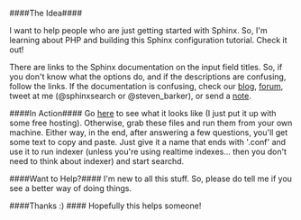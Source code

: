####The Idea####

I want to help people who are just getting started with Sphinx. So, I'm learning about PHP and building this Sphinx configuration tutorial. Check it out!

There are links to the Sphinx documentation on the input field titles. So, if you don't know what the options do, and if the descriptions are confusing, follow the links. If the documentation is confusing, check our [blog](http://sphinxsearch.com/blog/), [forum](http://sphinxsearch.com/forum/), tweet at me (@sphinxsearch or @steven_barker), or send a [note](http://sphinxsearch.com/about/contact/#contacts).

####In Action####
Go [here](http://stevenjbarker.comoj.com) to see what it looks like (I just put it up with some free hosting). Otherwise, grab these files and run them from your own machine. Either way, in the end, after answering a few questions, you'll get some text to copy and paste. Just give it a name that ends with '.conf' and use it to run indexer (unless you're using realtime indexes... then you don't need to think about indexer) and start searchd.

####Want to Help?####
I'm new to all this stuff. So, please do tell me if you see a better way of doing things.

####Thanks :) ####
Hopefully this helps someone!


